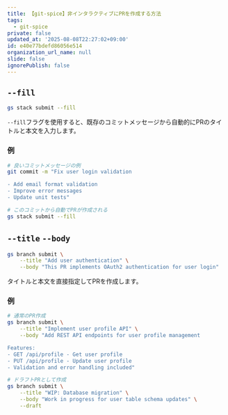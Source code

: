 ```yaml
---
title: 【git-spice】非インタラクティブにPRを作成する方法
tags:
  - git-spice
private: false
updated_at: '2025-08-08T22:27:02+09:00'
id: e40e77bdefd86056e514
organization_url_name: null
slide: false
ignorePublish: false
---
```

##  `--fill`

```bash
gs stack submit --fill
```

`--fill`フラグを使用すると、既存のコミットメッセージから自動的にPRのタイトルと本文を入力します。

### 例
```bash
# 良いコミットメッセージの例
git commit -m "Fix user login validation

- Add email format validation
- Improve error messages
- Update unit tests"

# このコミットから自動でPRが作成される
gs stack submit --fill
```

## `--title` `--body`

```bash
gs branch submit \
    --title "Add user authentication" \
    --body "This PR implements OAuth2 authentication for user login"
```

タイトルと本文を直接指定してPRを作成します。

### 例
```bash
# 通常のPR作成
gs branch submit \
    --title "Implement user profile API" \
    --body "Add REST API endpoints for user profile management

Features:
- GET /api/profile - Get user profile
- PUT /api/profile - Update user profile
- Validation and error handling included"

# ドラフトPRとして作成
gs branch submit \
    --title "WIP: Database migration" \
    --body "Work in progress for user table schema updates" \
    --draft
```
